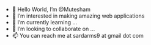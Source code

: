 - 👋 Hello World, I’m @Mutesham
- 👀 I’m interested in making amazing web applications 
- 🌱 I’m currently learning ... 
- 💞️ I’m looking to collaborate on ...
- 📫 You can reach me at sardarms9 at gmail dot com

<!---
Mutesham/Mutesham is a ✨ special ✨ repository because its `README.md` (this file) appears on your GitHub profile.
You can click the Preview link to take a look at your changes.
--->
